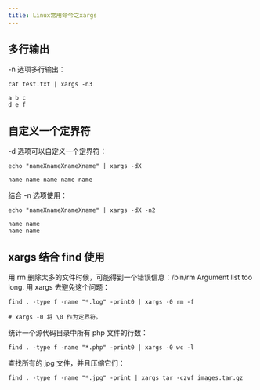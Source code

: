 ```yaml
---
title: Linux常用命令之xargs
---
```


## 多行输出

-n 选项多行输出：
```shell
cat test.txt | xargs -n3

a b c
d e f
```

## 自定义一个定界符

-d 选项可以自定义一个定界符：
```shell
echo "nameXnameXnameXname" | xargs -dX

name name name name name
```

结合 -n 选项使用：
```shell
echo "nameXnameXnameXname" | xargs -dX -n2

name name
name name
```

## xargs 结合 find 使用

用 rm 删除太多的文件时候，可能得到一个错误信息：/bin/rm Argument list too long. 用 xargs 去避免这个问题：
```shell
find . -type f -name "*.log" -print0 | xargs -0 rm -f

# xargs -0 将 \0 作为定界符。
```

统计一个源代码目录中所有 php 文件的行数：
```shell
find . -type f -name "*.php" -print0 | xargs -0 wc -l
```

查找所有的 jpg 文件，并且压缩它们：
```shell
find . -type f -name "*.jpg" -print | xargs tar -czvf images.tar.gz
```
